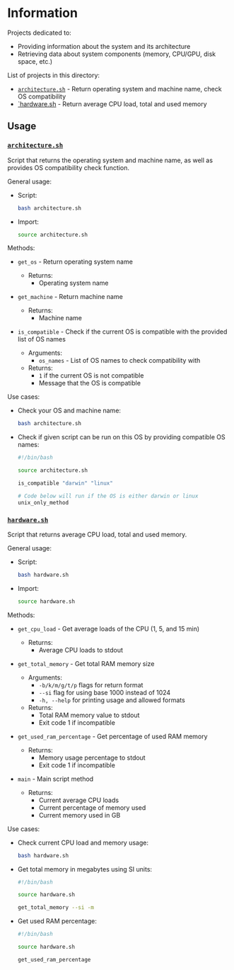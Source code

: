 # Information

Projects dedicated to:
* Providing information about the system and its architecture
* Retrieving data about system components (memory, CPU/GPU, disk space, etc.)

List of projects in this directory:
* [`architecture.sh`](#architecturesh) - Return operating system and machine name, check OS compatibility
* [`hardware.sh](#hardwaresh) - Return average CPU load, total and used memory 

## Usage

### [`architecture.sh`](./architecture.sh)

Script that returns the operating system and machine name, as well as provides OS compatibility check function.

General usage:
* Script:
    ```bash
    bash architecture.sh
    ```
* Import:
    ```bash
    source architecture.sh
    ```

Methods:
* `get_os` - Return operating system name
    * Returns:
        * Operating system name

* `get_machine` - Return machine name
    * Returns:
        * Machine name
* `is_compatible` - Check if the current OS is compatible with the provided list of OS names
    * Arguments:
        * `os_names` - List of OS names to check compatibility with
    * Returns:
        * `1` if the current OS is not compatible
        * Message that the OS is compatible

Use cases:
* Check your OS and machine name:

    ```bash
    bash architecture.sh
    ```

* Check if given script can be run on this OS by providing compatible OS names:

    ```bash
    #!/bin/bash

    source architecture.sh

    is_compatible "darwin" "linux"

    # Code below will run if the OS is either darwin or linux
    unix_only_method
    ```
### [`hardware.sh`](./hardware.sh)

Script that returns average CPU load, total and used memory.

General usage:
* Script:
    ```bash
    bash hardware.sh
    ```
* Import:
    ```bash
    source hardware.sh
    ```

Methods:
* `get_cpu_load` - Get average loads of the CPU (1, 5, and 15 min)
    * Returns:
        * Average CPU loads to stdout

* `get_total_memory` - Get total RAM memory size
    * Arguments:
        * `-b/k/m/g/t/p` flags for return format
        * `--si` flag for using base 1000 instead of 1024
        * `-h, --help` for printing usage and allowed formats
    * Returns:
        * Total RAM memory value to stdout
        * Exit code 1 if incompatible

* `get_used_ram_percentage` - Get percentage of used RAM memory
    * Returns:
        * Memory usage percentage to stdout
        * Exit code 1 if incompatible

* `main` - Main script method
    * Returns:
        * Current average CPU loads
        * Current percentage of memory used
        * Current memory used in GB

Use cases:
* Check current CPU load and memory usage:

    ```bash
    bash hardware.sh
    ```

* Get total memory in megabytes using SI units:

    ```bash
    #!/bin/bash

    source hardware.sh

    get_total_memory --si -m
    ```

* Get used RAM percentage:

    ```bash
    #!/bin/bash
    
    source hardware.sh
    
    get_used_ram_percentage
    ```